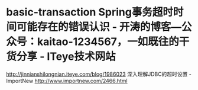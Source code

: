 # basic-transaction Spring事务超时时间可能存在的错误认识 - 开涛的博客—公众号：kaitao-1234567，一如既往的干货分享 - ITeye技术网站
http://jinnianshilongnian.iteye.com/blog/1986023
深入理解JDBC的超时设置 - ImportNew
http://www.importnew.com/2466.html